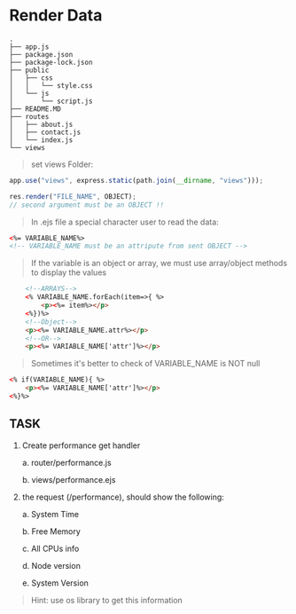 # Render Data

```
.
├── app.js
├── package.json
├── package-lock.json
├── public
│   ├── css
│   │   └── style.css
│   └── js
│       └── script.js
├── README.MD
├── routes
│   ├── about.js
│   ├── contact.js
│   └── index.js
└── views
```

> set views Folder:

```javascript
app.use("views", express.static(path.join(__dirname, "views")));
```

```javascript
res.render("FILE_NAME", OBJECT);
// second argument must be an OBJECT !!
```

> In .ejs file a special character user to read the data:

```HTML
<%= VARIABLE_NAME%>
<!-- VARIABLE_NAME must be an attripute from sent OBJECT -->
```

> If the variable is an object or array, we must use array/object methods to display the values

```HTML
    <!--ARRAYS-->
    <% VARIABLE_NAME.forEach(item=>{ %>
        <p><%= item%></p>
    <%})%>
    <!--Object-->
    <p><%= VARIABLE_NAME.attr%></p>
    <!--OR-->
    <p><%= VARIABLE_NAME['attr']%></p>
```

> Sometimes it's better to check of VARIABLE_NAME is NOT null

```HTML
<% if(VARIABLE_NAME){ %>
    <p><%= VARIABLE_NAME['attr']%></p>
<%}%>
```

## TASK

1. Create performance get handler

   a. router/performance.js

   b. views/performance.ejs

2. the request (/performance), should show the following:

   a. System Time

   b. Free Memory

   c. All CPUs info

   d. Node version

   e. System Version

> Hint: use os library to get this information
